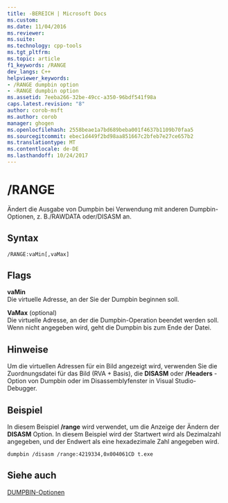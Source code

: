 ```yaml
---
title: -BEREICH | Microsoft Docs
ms.custom: 
ms.date: 11/04/2016
ms.reviewer: 
ms.suite: 
ms.technology: cpp-tools
ms.tgt_pltfrm: 
ms.topic: article
f1_keywords: /RANGE
dev_langs: C++
helpviewer_keywords:
- /RANGE dumpbin option
- -RANGE dumpbin option
ms.assetid: 7eeba266-32be-49cc-a350-96bdf541f98a
caps.latest.revision: "8"
author: corob-msft
ms.author: corob
manager: ghogen
ms.openlocfilehash: 2558beae1a7bd689beba001f4637b1109b70faa5
ms.sourcegitcommit: ebec1d449f2bd98aa851667c2bfeb7e27ce657b2
ms.translationtype: MT
ms.contentlocale: de-DE
ms.lasthandoff: 10/24/2017
---
```

# <a name="range"></a>/RANGE
Ändert die Ausgabe von Dumpbin bei Verwendung mit anderen Dumpbin-Optionen, z. B./RAWDATA oder/DISASM an.  
  
## <a name="syntax"></a>Syntax  
  
```  
/RANGE:vaMin[,vaMax]  
```  
  
## <a name="flags"></a>Flags  
 **vaMin**  
 Die virtuelle Adresse, an der Sie der Dumpbin beginnen soll.  
  
 **VaMax** (optional)  
 Die virtuelle Adresse, an der die Dumpbin-Operation beendet werden soll. Wenn nicht angegeben wird, geht die Dumpbin bis zum Ende der Datei.  
  
## <a name="remarks"></a>Hinweise  
 Um die virtuellen Adressen für ein Bild angezeigt wird, verwenden Sie die Zuordnungsdatei für das Bild (RVA + Basis), die **DISASM** oder **/Headers** -Option von Dumpbin oder im Disassemblyfenster in Visual Studio-Debugger.  
  
## <a name="example"></a>Beispiel  
 In diesem Beispiel **/range** wird verwendet, um die Anzeige der Ändern der **DISASM** Option. In diesem Beispiel wird der Startwert wird als Dezimalzahl angegeben, und der Endwert als eine hexadezimale Zahl angegeben wird.  
  
```  
dumpbin /disasm /range:4219334,0x004061CD t.exe  
```  
  
## <a name="see-also"></a>Siehe auch  
 [DUMPBIN-Optionen](../../build/reference/dumpbin-options.md)